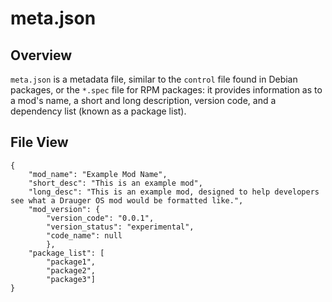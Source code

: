# meta.json
## Overview
`meta.json` is a metadata file, similar to the `control` file found in Debian packages, or the `*.spec` file for RPM packages: it provides information as to a mod's name, a short and long description, version code, and a dependency list (known as a package list).

## File View
```
{
	"mod_name": "Example Mod Name",
	"short_desc": "This is an example mod",
	"long_desc": "This is an example mod, designed to help developers see what a Drauger OS mod would be formatted like.",
	"mod_version": {
		"version_code": "0.0.1",
		"version_status": "experimental",
		"code_name": null
		},
	"package_list": [
		"package1",
		"package2",
		"package3"]
}
```